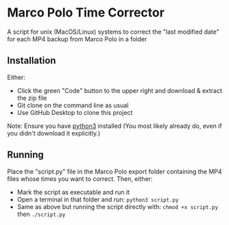# Marco Polo Time Corrector

A script for unix (MacOS/Linux) systems to correct the "last modified date" for
each MP4 backup from Marco Polo in a folder

## Installation
Either:
  - Click the green "Code" button to the upper right and download & extract the
zip file 
  -  Git clone on the command line as usual
  -  Use GitHub Desktop to clone this project

Note: Ensure you have [python3](https://www.python.org/downloads/) installed
(You most likely already do, even if you didn't download it explicitly.)

## Running
Place the "script.py" file in the Marco Polo export folder containing the MP4
files whose times you want to correct. Then, either:
  - Mark the script as executable and run it 
  - Open a terminal in that folder and run: `python3 script.py`
  - Same as above but running the script directly with: `chmod +x script.py`
  then `./script.py`
